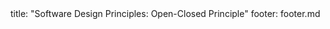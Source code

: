 <frontmatter>
title: "Software Design Principles: Open-Closed Principle"
footer: footer.md
</frontmatter>

<include src="unit-inPage-asFlat.md" boilerplate />